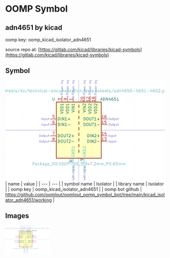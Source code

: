 # OOMP Symbol  
## adn4651  by kicad  
  
oomp key: oomp_kicad_isolator_adn4651  
  
source repo at: [https://gitlab.com/kicad/libraries/kicad-symbols](https://gitlab.com/kicad/libraries/kicad-symbols)  
## Symbol  
  
[![working.png](working_600.png)](working.png)  
| name | value | 
| --- | --- | 
| symbol name | Isolator | 
| library name | Isolator | 
| oomp key | oomp_kicad_isolator_adn4651 | 
| oomp bot github | https://github.com/oomlout/oomlout_oomp_symbol_bot/tree/main/kicad_isolator_adn4651/working | 
## Images  
  
[![working.png](working_140.png)](working.png)  
